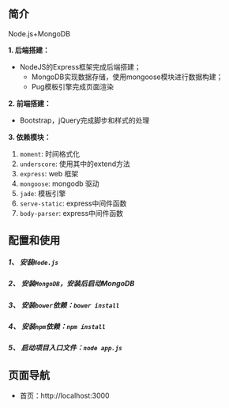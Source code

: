 ## 简介

Node.js+MongoDB


**1. 后端搭建：**
* NodeJS的Express框架完成后端搭建；
  * MongoDB实现数据存储，使用mongoose模块进行数据构建；
  * Pug模板引擎完成页面渲染

**2. 前端搭建：**
* Bootstrap，jQuery完成脚步和样式的处理

**3. 依赖模块：**
1. `moment`: 时间格式化
2. `underscore`: 使用其中的extend方法
3. `express`: web 框架
4. `mongoose`: mongodb 驱动
5. `jade`: 模板引擎
6. `serve-static`:  express中间件函数
7. `body-parser`: express中间件函数


##  配置和使用

##### 1、 **安装`Node.js`**

##### 2、 **安装`MongoDB`**，安装后启动MongoDB

##### 3、 安装`bower`依赖：`bower install`

##### 4、 安装`npm`依赖：`npm install`

##### 5、 启动项目入口文件：`node app.js`


## 页面导航

- 首页：http://localhost:3000




